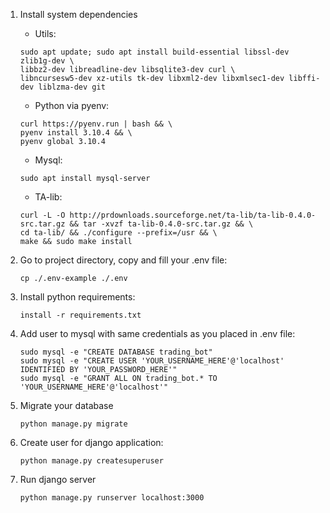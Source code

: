 1. Install system dependencies
   - Utils:
   ```
   sudo apt update; sudo apt install build-essential libssl-dev zlib1g-dev \
   libbz2-dev libreadline-dev libsqlite3-dev curl \
   libncursesw5-dev xz-utils tk-dev libxml2-dev libxmlsec1-dev libffi-dev liblzma-dev git
   ```
   - Python via pyenv:
   ```
   curl https://pyenv.run | bash && \
   pyenv install 3.10.4 && \
   pyenv global 3.10.4
   ```
   - Mysql:
   ```
   sudo apt install mysql-server
   ```
   - TA-lib:
   ```
   curl -L -O http://prdownloads.sourceforge.net/ta-lib/ta-lib-0.4.0-src.tar.gz && tar -xvzf ta-lib-0.4.0-src.tar.gz && \
   cd ta-lib/ && ./configure --prefix=/usr && \
   make && sudo make install
   ```

2. Go to project directory, copy and fill your .env file:
   ```
   cp ./.env-example ./.env
   ```

3. Install python requirements:
   ```
   install -r requirements.txt
   ```

4. Add user to mysql with same credentials as you placed in .env file:
    ```
    sudo mysql -e "CREATE DATABASE trading_bot"
    sudo mysql -e "CREATE USER 'YOUR_USERNAME_HERE'@'localhost' IDENTIFIED BY 'YOUR_PASSWORD_HERE'"
    sudo mysql -e "GRANT ALL ON trading_bot.* TO 'YOUR_USERNAME_HERE'@'localhost'"
    ```

5. Migrate your database
   ```
   python manage.py migrate
   ```
6. Create user for django application:
   ```
   python manage.py createsuperuser
   ```
7. Run django server
   ```
   python manage.py runserver localhost:3000
   ```

